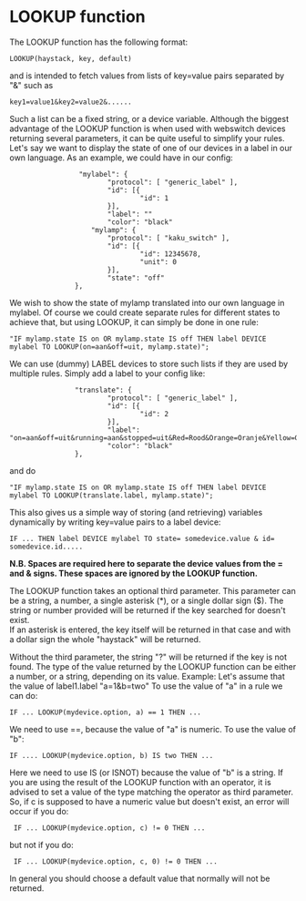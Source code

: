 # LOOKUP function

The LOOKUP function has the following format:
```
LOOKUP(haystack, key, default)
```
and is intended to fetch values from lists of key=value pairs separated by "&" such as 
```
key1=value1&key2=value2&......
```
Such a list can be a fixed string, or a device variable. Although the biggest advantage of the LOOKUP function is when used with webswitch devices returning several parameters, it can be quite useful to simplify your rules. 
Let's say we want to display the state of one of our devices in a label in our own language. As an example, we could have in our config:
```
                 "mylabel": {
                        "protocol": [ "generic_label" ],
                        "id": [{
                                "id": 1
                        }],
                        "label": ""
                        "color": "black"
                    "mylamp": {
                        "protocol": [ "kaku_switch" ],
                        "id": [{
                                "id": 12345678,
                                "unit": 0
                        }],
                        "state": "off"
                },
```
We wish to show the state of mylamp translated into our own language in mylabel.
Of course we could create separate rules for different states to achieve that, but using LOOKUP, it can simply be done in one rule:
```
"IF mylamp.state IS on OR mylamp.state IS off THEN label DEVICE mylabel TO LOOKUP(on=aan&off=uit, mylamp.state)";
```
We can use (dummy) LABEL devices to store such lists if they are used by multiple rules. Simply  add a label to your config like:
```
                "translate": {
                        "protocol": [ "generic_label" ],
                        "id": [{
                                "id": 2
                        }],
                        "label": "on=aan&off=uit&running=aan&stopped=uit&Red=Rood&Orange=Oranje&Yellow=Geel"
                        "color": "black"
                },
```
and do
```
"IF mylamp.state IS on OR mylamp.state IS off THEN label DEVICE mylabel TO LOOKUP(translate.label, mylamp.state)";
```

This also gives us a simple way of storing (and retrieving) variables dynamically by writing key=value pairs to a label device:
```
IF ... THEN label DEVICE mylabel TO state= somedevice.value & id= somedevice.id.....
```
**N.B. Spaces are required here to separate the device values from the = and & signs. These spaces are ignored by the LOOKUP function.**

The LOOKUP function takes an optional third parameter. This parameter can be a string, a number, a single asterisk (*), or a single dollar sign ($). The string or number provided will be returned if the key searched for doesn't exist.  
If an asterisk is entered, the key itself will be returned in that case and with a dollar sign the whole "haystack" will be returned.

Without the third parameter, the string "?" will be returned if the key is not found.
The type of the value returned by the LOOKUP function can be either a number, or a string, depending on its value.
Example:
Let's assume that the value of label1.label "a=1&b=two"
To use the value of "a" in a rule we can do:
```
IF ... LOOKUP(mydevice.option, a) == 1 THEN ...
```
We need to use ==, because the value of "a" is numeric.
To use the value of "b":
```
IF .... LOOKUP(mydevice.option, b) IS two THEN ...
```
Here we need to use IS (or ISNOT) because the value of "b" is a string.
If you are using the result of the LOOKUP function with an operator, it is advised to set a value of the type matching the operator as third parameter. 
So, if c is supposed to have a numeric value but doesn't exist, an error will occur if you do:
```
 IF ... LOOKUP(mydevice.option, c) != 0 THEN ...
```
but not if you do:
```
 IF ... LOOKUP(mydevice.option, c, 0) != 0 THEN ...
```
In general you should choose a default value that normally will not be returned.
